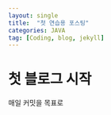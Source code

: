 ```yaml
---
layout: single
title:  "첫 연습용 포스팅"
categories: JAVA 
tag: [Coding, blog, jekyll]
---
```


# 첫 블로그 시작 

매일 커밋을 목표로 
